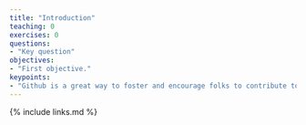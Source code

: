 ```yaml
---
title: "Introduction"
teaching: 0
exercises: 0
questions:
- "Key question"
objectives:
- "First objective."
keypoints:
- "Github is a great way to foster and encourage folks to contribute to your work"s
---
```


{% include links.md %}

